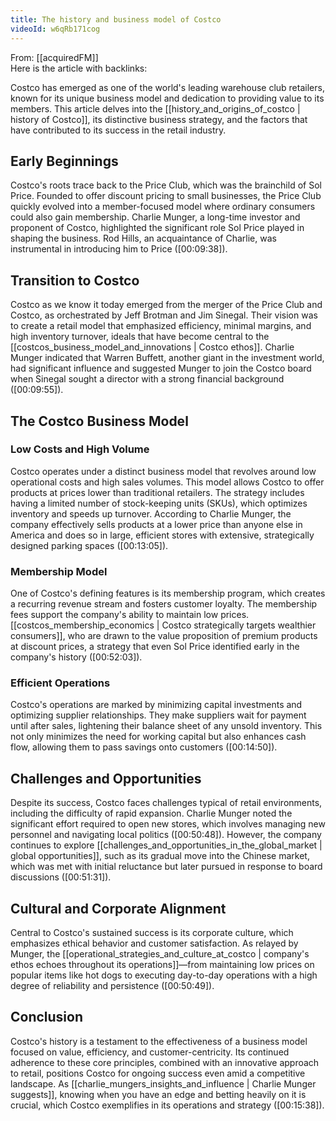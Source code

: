 ```yaml
---
title: The history and business model of Costco
videoId: w6qRb171cog
---
```


From: [[acquiredFM]] <br/> 
Here is the article with backlinks:

Costco has emerged as one of the world's leading warehouse club retailers, known for its unique business model and dedication to providing value to its members. This article delves into the [[history_and_origins_of_costco | history of Costco]], its distinctive business strategy, and the factors that have contributed to its success in the retail industry.

## Early Beginnings

Costco's roots trace back to the Price Club, which was the brainchild of Sol Price. Founded to offer discount pricing to small businesses, the Price Club quickly evolved into a member-focused model where ordinary consumers could also gain membership. Charlie Munger, a long-time investor and proponent of Costco, highlighted the significant role Sol Price played in shaping the business. Rod Hills, an acquaintance of Charlie, was instrumental in introducing him to Price (<a class="yt-timestamp" data-t="00:09:38">[00:09:38]</a>).

## Transition to Costco

Costco as we know it today emerged from the merger of the Price Club and Costco, as orchestrated by Jeff Brotman and Jim Sinegal. Their vision was to create a retail model that emphasized efficiency, minimal margins, and high inventory turnover, ideals that have become central to the [[costcos_business_model_and_innovations | Costco ethos]]. Charlie Munger indicated that Warren Buffett, another giant in the investment world, had significant influence and suggested Munger to join the Costco board when Sinegal sought a director with a strong financial background (<a class="yt-timestamp" data-t="00:09:55">[00:09:55]</a>).

## The Costco Business Model

### Low Costs and High Volume

Costco operates under a distinct business model that revolves around low operational costs and high sales volumes. This model allows Costco to offer products at prices lower than traditional retailers. The strategy includes having a limited number of stock-keeping units (SKUs), which optimizes inventory and speeds up turnover. According to Charlie Munger, the company effectively sells products at a lower price than anyone else in America and does so in large, efficient stores with extensive, strategically designed parking spaces (<a class="yt-timestamp" data-t="00:13:05">[00:13:05]</a>).

### Membership Model

One of Costco's defining features is its membership program, which creates a recurring revenue stream and fosters customer loyalty. The membership fees support the company's ability to maintain low prices. [[costcos_membership_economics | Costco strategically targets wealthier consumers]], who are drawn to the value proposition of premium products at discount prices, a strategy that even Sol Price identified early in the company's history (<a class="yt-timestamp" data-t="00:52:03">[00:52:03]</a>).

### Efficient Operations

Costco's operations are marked by minimizing capital investments and optimizing supplier relationships. They make suppliers wait for payment until after sales, lightening their balance sheet of any unsold inventory. This not only minimizes the need for working capital but also enhances cash flow, allowing them to pass savings onto customers (<a class="yt-timestamp" data-t="00:14:50">[00:14:50]</a>).

## Challenges and Opportunities

Despite its success, Costco faces challenges typical of retail environments, including the difficulty of rapid expansion. Charlie Munger noted the significant effort required to open new stores, which involves managing new personnel and navigating local politics (<a class="yt-timestamp" data-t="00:50:48">[00:50:48]</a>). However, the company continues to explore [[challenges_and_opportunities_in_the_global_market | global opportunities]], such as its gradual move into the Chinese market, which was met with initial reluctance but later pursued in response to board discussions (<a class="yt-timestamp" data-t="00:51:31">[00:51:31]</a>).

## Cultural and Corporate Alignment

Central to Costco's sustained success is its corporate culture, which emphasizes ethical behavior and customer satisfaction. As relayed by Munger, the [[operational_strategies_and_culture_at_costco | company's ethos echoes throughout its operations]]—from maintaining low prices on popular items like hot dogs to executing day-to-day operations with a high degree of reliability and persistence (<a class="yt-timestamp" data-t="00:50:49">[00:50:49]</a>).

## Conclusion

Costco's history is a testament to the effectiveness of a business model focused on value, efficiency, and customer-centricity. Its continued adherence to these core principles, combined with an innovative approach to retail, positions Costco for ongoing success even amid a competitive landscape. As [[charlie_mungers_insights_and_influence | Charlie Munger suggests]], knowing when you have an edge and betting heavily on it is crucial, which Costco exemplifies in its operations and strategy (<a class="yt-timestamp" data-t="00:15:38">[00:15:38]</a>).
